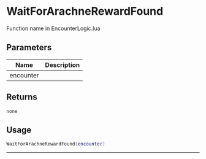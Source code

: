 # WaitForArachneRewardFound

Function name in EncounterLogic.lua

## Parameters

| Name      | Description |
| --------- | ----------- |
| encounter |             |

## Returns

`none`

## Usage

```lua
WaitForArachneRewardFound(encounter)
```

---
